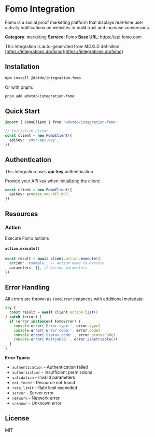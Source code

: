 # Fomo Integration

Fomo is a social proof marketing platform that displays real-time user activity notifications on websites to build trust and increase conversions.

**Category**: marketing
**Service**: Fomo
**Base URL**: https://api.fomo.com

This Integration is auto-generated from MDXLD definition: [https://integrations.do/fomo](https://integrations.do/fomo)

## Installation

```bash
npm install @dotdo/integration-fomo
```

Or with pnpm:

```bash
pnpm add @dotdo/integration-fomo
```

## Quick Start

```typescript
import { FomoClient } from '@dotdo/integration-fomo'

// Initialize client
const client = new FomoClient({
  apiKey: 'your-api-key',
})
```

## Authentication

This Integration uses **api-key** authentication.

Provide your API key when initializing the client:

```typescript
const client = new FomoClient({
  apiKey: process.env.API_KEY,
})
```

## Resources

### Action

Execute Fomo actions

#### `action.execute()`

```typescript
const result = await client.action.execute({
  action: 'example', // Action name to execute
  parameters: {}, // Action parameters
})
```

## Error Handling

All errors are thrown as `FomoError` instances with additional metadata:

```typescript
try {
  const result = await client.action.list()
} catch (error) {
  if (error instanceof FomoError) {
    console.error('Error type:', error.type)
    console.error('Error code:', error.code)
    console.error('Status code:', error.statusCode)
    console.error('Retryable:', error.isRetriable())
  }
}
```

**Error Types:**

- `authentication` - Authentication failed
- `authorization` - Insufficient permissions
- `validation` - Invalid parameters
- `not_found` - Resource not found
- `rate_limit` - Rate limit exceeded
- `server` - Server error
- `network` - Network error
- `unknown` - Unknown error

## License

MIT

